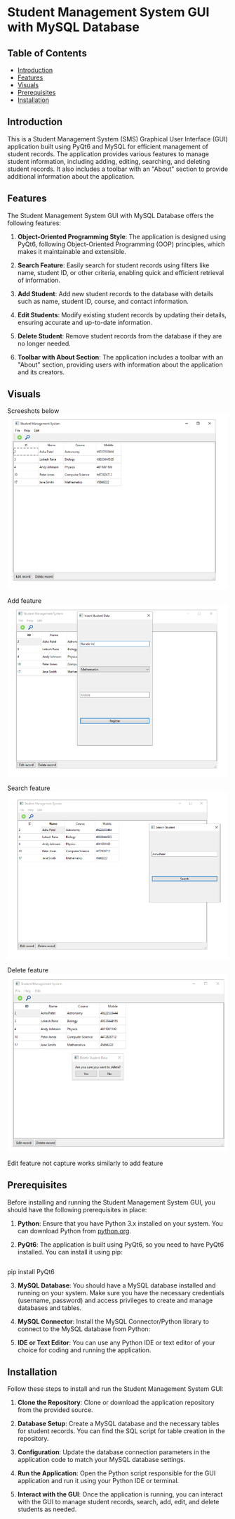 # Student Management System GUI with MySQL Database

## Table of Contents
- [Introduction](#introduction)
- [Features](#features)
- [Visuals](#visuals)
- [Prerequisites](#prerequisites)
- [Installation](#installation)

## Introduction
This is a Student Management System (SMS) Graphical User Interface (GUI) application built using PyQt6 and MySQL for efficient management of student records. The application provides various features to manage student information, including adding, editing, searching, and deleting student records. It also includes a toolbar with an "About" section to provide additional information about the application.

## Features
The Student Management System GUI with MySQL Database offers the following features:

1. **Object-Oriented Programming Style**: The application is designed using PyQt6, following Object-Oriented Programming (OOP) principles, which makes it maintainable and extensible.

2. **Search Feature**: Easily search for student records using filters like name, student ID, or other criteria, enabling quick and efficient retrieval of information.

3. **Add Student**: Add new student records to the database with details such as name, student ID, course, and contact information.

4. **Edit Students**: Modify existing student records by updating their details, ensuring accurate and up-to-date information.

5. **Delete Student**: Remove student records from the database if they are no longer needed.

6. **Toolbar with About Section**: The application includes a toolbar with an "About" section, providing users with information about the application and its creators.

## Visuals
Screeshots below 
![Alt text](Capture.PNG)

Add feature 
![Alt text](ADD.PNG)

Search feature 
![Alt text](Search.PNG)

Delete feature 
![Alt text](delete.PNG)

Edit feature not capture works similarly to add feature 


## Prerequisites
Before installing and running the Student Management System GUI, you should have the following prerequisites in place:

1. **Python**: Ensure that you have Python 3.x installed on your system. You can download Python from [python.org](https://www.python.org/downloads/).

2. **PyQt6**: The application is built using PyQt6, so you need to have PyQt6 installed. You can install it using pip:
   ```bash
pip install PyQt6

3. **MySQL Database**: You should have a MySQL database installed and running on your system. Make sure you have the necessary credentials (username, password) and access privileges to create and manage databases and tables.

4. **MySQL Connector**: Install the MySQL Connector/Python library to connect to the MySQL database from Python:


6. **IDE or Text Editor**: You can use any Python IDE or text editor of your choice for coding and running the application.

## Installation
Follow these steps to install and run the Student Management System GUI:

1. **Clone the Repository**: Clone or download the application repository from the provided source.

2. **Database Setup**: Create a MySQL database and the necessary tables for student records. You can find the SQL script for table creation in the repository.

3. **Configuration**: Update the database connection parameters in the application code to match your MySQL database settings.

4. **Run the Application**: Open the Python script responsible for the GUI application and run it using your Python IDE or terminal.

5. **Interact with the GUI**: Once the application is running, you can interact with the GUI to manage student records, search, add, edit, and delete students as needed.

